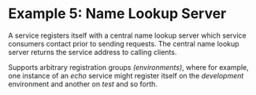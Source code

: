 # Example 5: Name Lookup Server

A service registers itself with a central name lookup server which service consumers contact prior to sending requests. 
The central name lookup server returns the service address to calling clients.

Supports arbitrary registration groups *(environments)*, where for example, one instance of an *echo* service might register itself on the *development* environment and another on *test* and so forth.










